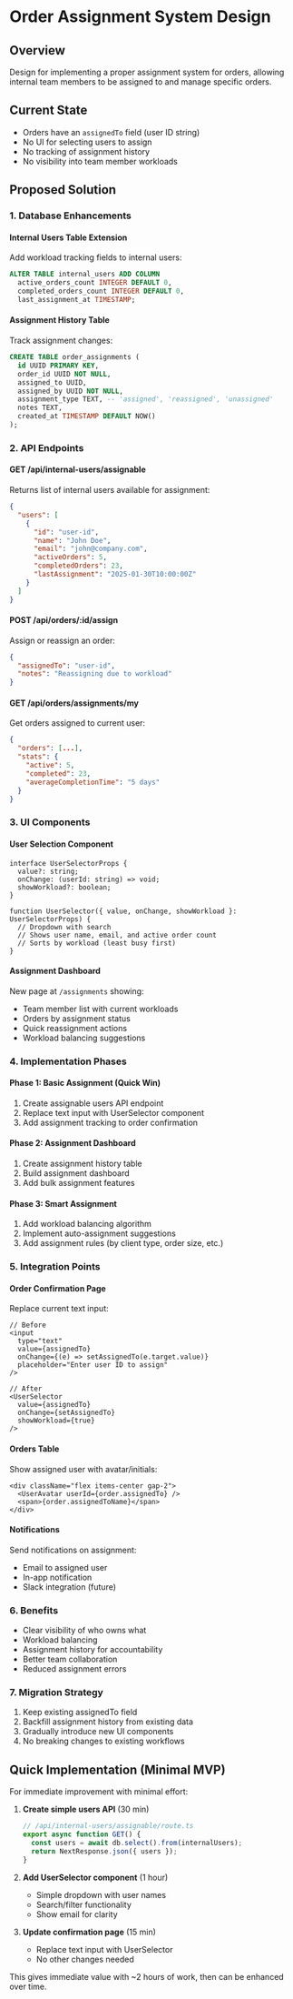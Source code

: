 # Order Assignment System Design

## Overview
Design for implementing a proper assignment system for orders, allowing internal team members to be assigned to and manage specific orders.

## Current State
- Orders have an `assignedTo` field (user ID string)
- No UI for selecting users to assign
- No tracking of assignment history
- No visibility into team member workloads

## Proposed Solution

### 1. Database Enhancements

#### Internal Users Table Extension
Add workload tracking fields to internal users:
```sql
ALTER TABLE internal_users ADD COLUMN 
  active_orders_count INTEGER DEFAULT 0,
  completed_orders_count INTEGER DEFAULT 0,
  last_assignment_at TIMESTAMP;
```

#### Assignment History Table
Track assignment changes:
```sql
CREATE TABLE order_assignments (
  id UUID PRIMARY KEY,
  order_id UUID NOT NULL,
  assigned_to UUID,
  assigned_by UUID NOT NULL,
  assignment_type TEXT, -- 'assigned', 'reassigned', 'unassigned'
  notes TEXT,
  created_at TIMESTAMP DEFAULT NOW()
);
```

### 2. API Endpoints

#### GET /api/internal-users/assignable
Returns list of internal users available for assignment:
```json
{
  "users": [
    {
      "id": "user-id",
      "name": "John Doe",
      "email": "john@company.com",
      "activeOrders": 5,
      "completedOrders": 23,
      "lastAssignment": "2025-01-30T10:00:00Z"
    }
  ]
}
```

#### POST /api/orders/:id/assign
Assign or reassign an order:
```json
{
  "assignedTo": "user-id",
  "notes": "Reassigning due to workload"
}
```

#### GET /api/orders/assignments/my
Get orders assigned to current user:
```json
{
  "orders": [...],
  "stats": {
    "active": 5,
    "completed": 23,
    "averageCompletionTime": "5 days"
  }
}
```

### 3. UI Components

#### User Selection Component
```tsx
interface UserSelectorProps {
  value?: string;
  onChange: (userId: string) => void;
  showWorkload?: boolean;
}

function UserSelector({ value, onChange, showWorkload }: UserSelectorProps) {
  // Dropdown with search
  // Shows user name, email, and active order count
  // Sorts by workload (least busy first)
}
```

#### Assignment Dashboard
New page at `/assignments` showing:
- Team member list with current workloads
- Orders by assignment status
- Quick reassignment actions
- Workload balancing suggestions

### 4. Implementation Phases

#### Phase 1: Basic Assignment (Quick Win)
1. Create assignable users API endpoint
2. Replace text input with UserSelector component
3. Add assignment tracking to order confirmation

#### Phase 2: Assignment Dashboard
1. Create assignment history table
2. Build assignment dashboard
3. Add bulk assignment features

#### Phase 3: Smart Assignment
1. Add workload balancing algorithm
2. Implement auto-assignment suggestions
3. Add assignment rules (by client type, order size, etc.)

### 5. Integration Points

#### Order Confirmation Page
Replace current text input:
```tsx
// Before
<input
  type="text"
  value={assignedTo}
  onChange={(e) => setAssignedTo(e.target.value)}
  placeholder="Enter user ID to assign"
/>

// After
<UserSelector
  value={assignedTo}
  onChange={setAssignedTo}
  showWorkload={true}
/>
```

#### Orders Table
Show assigned user with avatar/initials:
```tsx
<div className="flex items-center gap-2">
  <UserAvatar userId={order.assignedTo} />
  <span>{order.assignedToName}</span>
</div>
```

#### Notifications
Send notifications on assignment:
- Email to assigned user
- In-app notification
- Slack integration (future)

### 6. Benefits
- Clear visibility of who owns what
- Workload balancing
- Assignment history for accountability
- Better team collaboration
- Reduced assignment errors

### 7. Migration Strategy
1. Keep existing assignedTo field
2. Backfill assignment history from existing data
3. Gradually introduce new UI components
4. No breaking changes to existing workflows

## Quick Implementation (Minimal MVP)

For immediate improvement with minimal effort:

1. **Create simple users API** (30 min)
   ```typescript
   // /api/internal-users/assignable/route.ts
   export async function GET() {
     const users = await db.select().from(internalUsers);
     return NextResponse.json({ users });
   }
   ```

2. **Add UserSelector component** (1 hour)
   - Simple dropdown with user names
   - Search/filter functionality
   - Show email for clarity

3. **Update confirmation page** (15 min)
   - Replace text input with UserSelector
   - No other changes needed

This gives immediate value with ~2 hours of work, then can be enhanced over time.